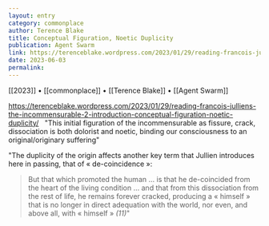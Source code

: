 ```yaml
---
layout: entry
category: commonplace
author: Terence Blake
title: Conceptual Figuration, Noetic Duplicity
publication: Agent Swarm
link: https://terenceblake.wordpress.com/2023/01/29/reading-francois-julliens-the-incommensurable-2-introduction-conceptual-figuration-noetic-duplicity/
date: 2023-06-03
permalink:
---
```


[[2023]] • [[commonplace]] • [[Terence Blake]] • [[Agent Swarm]]

https://terenceblake.wordpress.com/2023/01/29/reading-francois-julliens-the-incommensurable-2-introduction-conceptual-figuration-noetic-duplicity/
 
"This initial figuration of the incommensurable as fissure, crack, dissociation is both dolorist and noetic, binding our consciousness to an original/originary suffering"

"The duplicity of the origin affects another key term that Jullien introduces here in passing, that of « de-coincidence »:

> But that which promoted the human … is that he de-coincided from the heart of the living condition … and that from this dissociation from the rest of life, he remains forever cracked, producing a « himself » that is no longer in direct adequation with the world, nor even, and above all, with « himself » *(11)*"
